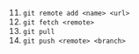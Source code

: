11. `git remote add <name> <url>`
12. `git fetch <remote>`
13. `git pull`
14. `git push <remote> <branch>`
